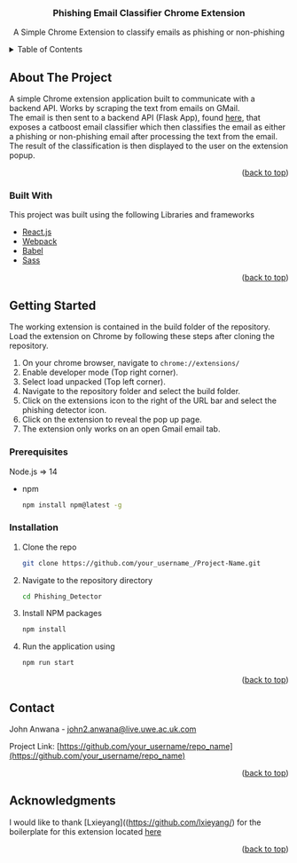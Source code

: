 <div id="top"></div>
<!-- PROJECT LOGO -->
<br />
<div align="center">

  <h3 align="center">Phishing Email Classifier Chrome Extension</h3>

  <p align="center">
    A Simple Chrome Extension to classify emails as phishing or non-phishing
    <br />
  </p>
</div>



<!-- TABLE OF CONTENTS -->
<details>
  <summary>Table of Contents</summary>
  <ol>
    <li>
      <a href="#about-the-project">About The Project</a>
      <ul>
        <li><a href="#built-with">Built With</a></li>
      </ul>
    </li>
    <li>
      <a href="#getting-started">Getting Started</a>
      <ul>
        <li><a href="#prerequisites">Prerequisites</a></li>
        <li><a href="#installation">Installation</a></li>
      </ul>
    </li>
    <li><a href="#usage">Usage</a></li>
    <li><a href="#contact">Contact</a></li>
    <li><a href="#acknowledgments">Acknowledgments</a></li>
  </ol>
</details>



<!-- ABOUT THE PROJECT -->
## About The Project

A simple Chrome extension application built to communicate with a backend API.
Works by scraping the text from emails on GMail.    
The email is then sent to a backend API (Flask App), found [here](https://github.com/jayanwana/Phishing_Detector_Backend.git), that exposes a catboost
email classifier which then classifies the email as either a phishing or
non-phishing email after processing the text from the email.  
The result of the classification is then displayed to the user on the extension
popup.

<p align="right">(<a href="#top">back to top</a>)</p>



### Built With

This project was built using the following Libraries and frameworks

* [React.js](https://reactjs.org/)
* [Webpack](https://webpack.js.org/)
* [Babel](https://babeljs.io/)
* [Sass](https://sass-lang.com/)

<p align="right">(<a href="#top">back to top</a>)</p>



<!-- GETTING STARTED -->
## Getting Started

The working extension is contained in the build folder of the repository.  
Load the extension on Chrome by following these steps after cloning the repository.

1. On your chrome browser, navigate to ``` chrome://extensions/ ```
2. Enable developer mode (Top right corner).
3. Select load unpacked (Top left corner).
4. Navigate to the repository folder and select the build folder.
5. Click on the extensions icon to the right of the URL bar and select the phishing detector icon.
6. Click on the extension to reveal the pop up page.
7. The extension only works on an open Gmail email tab.

### Prerequisites

Node.js => 14
* npm
  ```sh
  npm install npm@latest -g
  ```

### Installation

1. Clone the repo
   ```sh
   git clone https://github.com/your_username_/Project-Name.git
   ```
2. Navigate to the repository directory
      ```sh
      cd Phishing_Detector
      ```
3. Install NPM packages
   ```sh
   npm install
   ```
4. Run the application using
   ```sh
   npm run start
   ```

<p align="right">(<a href="#top">back to top</a>)</p>


<!-- CONTACT -->
## Contact

John Anwana - john2.anwana@live.uwe.ac.uk.com

Project Link: [https://github.com/your_username/repo_name](https://github.com/your_username/repo_name)

<p align="right">(<a href="#top">back to top</a>)</p>



<!-- ACKNOWLEDGMENTS -->
## Acknowledgments

I would like to thank [Lxieyang]((https://github.com/lxieyang/) for the boilerplate for this extension located [here](https://github.com/lxieyang/chrome-extension-boilerplate-react)
<p align="right">(<a href="#top">back to top</a>)</p>

